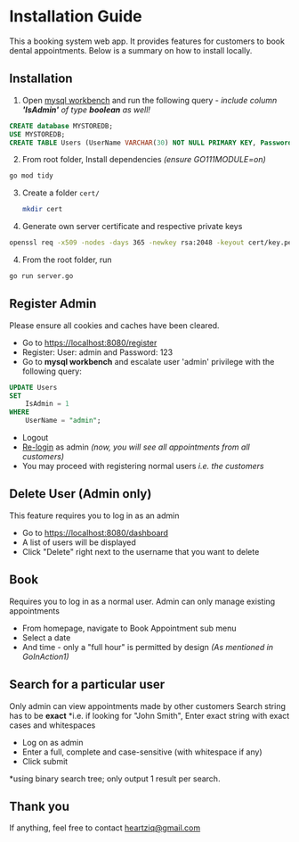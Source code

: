 # Installation Guide

This a booking system web app. It provides features for customers to book dental appointments. Below is a summary on how to install locally.

## Installation

1.  Open  [mysql workbench](https://dev.mysql.com/downloads/workbench/) and run the following query - *include column **'IsAdmin'** of type **boolean**  as well!*

```sql
CREATE database MYSTOREDB;
USE MYSTOREDB;
CREATE TABLE Users (UserName VARCHAR(30) NOT NULL PRIMARY KEY, Password VARCHAR(256), IsAdmin boolean);
```

2.  From root folder, Install dependencies *(ensure GO111MODULE=on)*

```bash
go mod tidy
```

3. Create a folder ```cert/```

   ```bash
   mkdir cert
   ```

4. Generate own server certificate and respective private keys

```bash
openssl req -x509 -nodes -days 365 -newkey rsa:2048 -keyout cert/key.pem -out cert/cert.pem
```

4. From the root folder, run
```bash
go run server.go
```

## Register Admin
Please ensure all cookies and caches have been cleared.

* Go to [https://localhost:8080/register](https://localhost:8080/register)
* Register: User: admin and Password: 123
* Go to **mysql workbench** and escalate user 'admin' privilege with the following query:
```sql
UPDATE Users 
SET 
    IsAdmin = 1
WHERE
    UserName = "admin";
```

* Logout
* [Re-login](https://localhost:8080/login) as admin *(now, you will see all appointments from all customers)* 
* You may proceed with registering normal users *i.e. the customers*

## Delete User (Admin only)
This feature requires you to log in as an admin

* Go to [https://localhost:8080/dashboard](https://localhost:8080/dashboard)
* A list of users will be displayed
* Click "Delete" right next to the username that you want to delete

## Book
Requires you to log in as a normal user. Admin can only manage existing appointments

* From homepage, navigate to Book Appointment sub menu
* Select a date
* And time - only a "full hour" is permitted by design *(As mentioned in GoInAction1)*

## Search for a particular user
Only admin can view appointments made by other customers
Search string has to be **exact** *i.e. if looking for "John Smith", Enter exact string with exact cases and whitespaces

* Log on as admin
* Enter a full, complete and case-sensitive (with whitespace if any)
* Click submit

*using binary search tree; only output 1 result per search. 

## Thank you
If anything, feel free to contact heartziq@gmail.com
